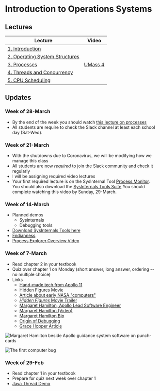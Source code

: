 # Introduction to Operations Systems

## Lectures

| Lecture                                             | Video | 
|-----------------------------------------------------|-------|
| [1. Introduction](lectures/ch1.pptx)                ||
| [2. Operating System Structures](lectures/ch2.pptx) ||
| [3. Processes](lectures/ch3.pptx)                   | [UMass 4](https://www.youtube.com/watch?v=SfG_BefeGT4&list=PLacuG5pysFbDQU8kKxbUh4K5c1iL5_k7k&index=4)|
| [4. Threads and Concurrency]()                      ||
| [5. CPU Scheduling]()                               ||


## Updates


### Week of 28-March 

* By the end of the week you should watch [this lecture on processes](https://www.youtube.com/watch?v=SfG_BefeGT4&list=PLacuG5pysFbDQU8kKxbUh4K5c1iL5_k7k&index=4)
* All students are require to check the Slack channel at least each school day (Sat-Wed).

### Week of 21-March 

* With the shutdowns due to Coronavirus, we will be modifying how we manage this class
* All students are now *required* to join the Slack community and check it regularly
* I will be assigning required video lectures
* Your first required lecture is on the SysInternal Tool [Process Monitor](https://channel9.msdn.com/shows/defrag-tools/defrag-tools-3-process-monitor).  You should also download the [SysInternals Tools Suite](https://download.sysinternals.com/files/SysinternalsSuite.zip) You should complete watching this video by Sunday, 29-March.




### Week of 14-March

* Planned demos
    * Sysinternals
    * Debugging tools
* [Download SysInternals Tools here](https://download.sysinternals.com/files/SysinternalsSuite.zip)
* [Endianness](https://en.wikipedia.org/wiki/Endianness)
* [Process Explorer Overview Video](https://channel9.msdn.com/shows/defrag-tools/defrag-tools-2-process-explorer)


### Week of 7-March

* Read chapter 2 in your textbook
* Quiz over chapter 1 on Monday (short answer, long answer, ordering -- no multiple choice)
* Links
    * [Hand-made tech from Apollo 11](https://history.com/news/moon-landing-technology-inventions-computers-heat-shield-rovers)
    * [Hidden Figures Movie](https://en.wikipedia.org/wiki/Hidden_Figures)
    * [Article about early NASA "computers"](https://www.popularmechanics.com/space/rockets/a24429/hidden-figures-real-story-nasa-women-computers/)
    * [_Hidden Figures_ Movie Trailer](https://www.youtube.com/watch?v=RK8xHq6dfAo)
    * [Margaret Hamilton, Apollo Lead Software Engineer](https://qeprize.org/news/margaret-hamilton-apollos-code/)
    * [Margaret Hamilton (Video)](https://www.youtube.com/watch?v=kTn56jJW4zY)
    * [Margaret Hamilton Bio](https://en.wikipedia.org/wiki/File:Margaret_Hamilton.gif)
    * [Origin of Debugging](https://en.wikipedia.org/wiki/Debugging#Origin_of_the_term)
    * [Grace Hopper Article](https://tophat.com/blog/grace-hopper-yale-computer-science/)

![Margaret Hamilton beside Apollo guidance system software on punch-cards](https://upload.wikimedia.org/wikipedia/commons/thumb/2/2e/Margaret_Hamilton.gif/385px-Margaret_Hamilton.gif)

![The first computer bug](https://en.wikipedia.org/wiki/Debugging#/media/File:H96566k.jpg)

### Week of 29-Feb

* Read chapter 1 in your textbook
* Prepare for quiz next week over chapter 1
* [Java Thread Demo](https://www.javaworld.com/article/2074217/java-101--understanding-java-threads--part-1--introducing-threads-and-runnables.html)
